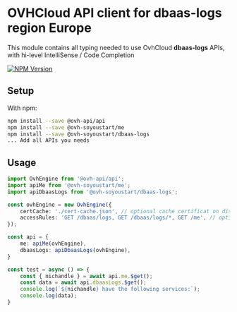 # OVHCloud API client for **dbaas-logs** region Europe

This module contains all typing needed to use OvhCloud **dbaas-logs** APIs, with hi-level IntelliSense / Code Completion

[![NPM Version](https://img.shields.io/npm/v/@ovh-soyoustart/dbaas-logs.svg?style=flat)](https://www.npmjs.org/package/@ovh-soyoustart/dbaas-logs)

## Setup

With npm:

```bash
npm install --save @ovh-api/api
npm install --save @ovh-soyoustart/me
npm install --save @ovh-soyoustart/dbaas-logs
... Add all APIs you needs
```

## Usage

```typescript
import OvhEngine from '@ovh-api/api';
import apiMe from '@ovh-soyoustart/me';
import apiDbaasLogs from '@ovh-soyoustart/dbaas-logs';

const ovhEngine = new OvhEngine({ 
    certCache: './cert-cache.json', // optional cache certificat on disk.
    accessRules: 'GET /dbaas/logs, GET /dbaas/logs/*, GET /me', // optional limit the requested privileges.
});

const api = {
    me: apiMe(ovhEngine),
    dbaasLogs: apiDbaasLogs(ovhEngine),
}

const test = async () => {
    const { nichandle } = await api.me.$get();
    const data = await api.dbaasLogs.$get();
    console.log(`${nichandle} have the following services:`);
    console.log(data);
}
```
